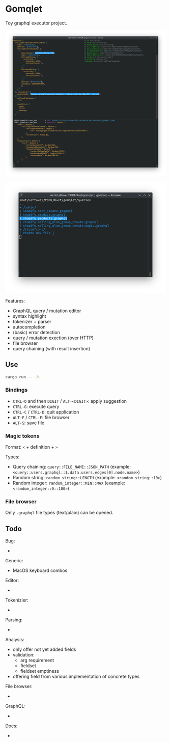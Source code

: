 # Gomqlet

Toy graphql executor project.

![Screenshot](./misc/screenshot.png)

![Screenshot](./misc/screenshot2.png)

Features:

- GraphQL query / mutation editor
- syntax highlight
- tokenizer + parser
- autocompletion
- (basic) error detection
- query / mutation exection (over HTTP)
- file browser
- query chaining (with result insertion)


## Use

```bash
cargo run -- -h
```


### Bindings

- `CTRL-O` and then `DIGIT` / `ALT-<DIGIT>`: apply suggestion
- `CTRL-G`: execute query
- `CTRL-C` / `CTRL-D`: quit application
- `ALT-F` / `CTRL-F`: file browser
- `ALT-S`: save file


### Magic tokens

Format: `<` + definition + `>`

Types:

- Query chaining: `query::FILE_NAME::JSON_PATH` (example: `<query::users.graphql::$.data.users.edges[0].node.name>`)
- Random string: `random_string::LENGTH` (example: `<random_string::10>`)
- Random integer: `random_integer::MIN::MAX` (example: `<random_integer::0::100>`)


### File browser

Only `.graphql` file types (text/plain) can be opened.


## Todo

Bug:

-

Generic:

- MacOS keyboard combos

Editor:

-

Tokenizier:

- 

Parsing:

- 

Analysis:

- only offer not yet added fields
- validation:
    - arg requirement
    - fieldset
    - fieldset emptiness
- offering field from various implementation of concrete types

File browser:

- 

GraphQL:

-

Docs:

- 